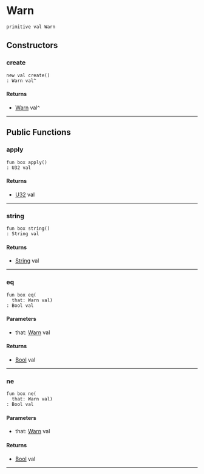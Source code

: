 # Warn

```pony
primitive val Warn
```

## Constructors

### create

```pony
new val create()
: Warn val^
```

#### Returns

* [Warn](.-customlogger-Warn) val^

---

## Public Functions

### apply

```pony
fun box apply()
: U32 val
```

#### Returns

* [U32](builtin-U32) val

---

### string

```pony
fun box string()
: String val
```

#### Returns

* [String](builtin-String) val

---

### eq

```pony
fun box eq(
  that: Warn val)
: Bool val
```
#### Parameters

*   that: [Warn](.-customlogger-Warn) val

#### Returns

* [Bool](builtin-Bool) val

---

### ne

```pony
fun box ne(
  that: Warn val)
: Bool val
```
#### Parameters

*   that: [Warn](.-customlogger-Warn) val

#### Returns

* [Bool](builtin-Bool) val

---

